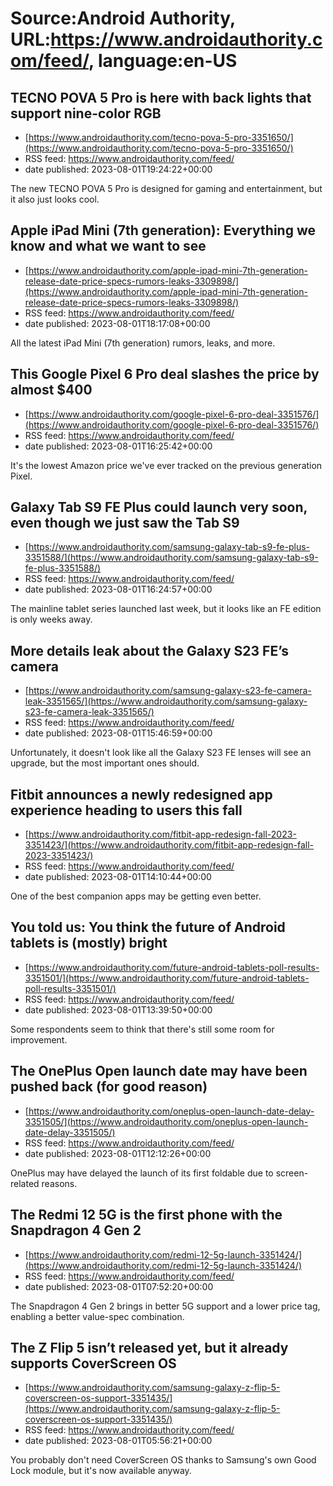 # Source:Android Authority, URL:https://www.androidauthority.com/feed/, language:en-US

## TECNO POVA 5 Pro is here with back lights that support nine-color RGB
 - [https://www.androidauthority.com/tecno-pova-5-pro-3351650/](https://www.androidauthority.com/tecno-pova-5-pro-3351650/)
 - RSS feed: https://www.androidauthority.com/feed/
 - date published: 2023-08-01T19:24:22+00:00

The new TECNO POVA 5 Pro is designed for gaming and entertainment, but it also just looks cool.

## Apple iPad Mini (7th generation): Everything we know and what we want to see
 - [https://www.androidauthority.com/apple-ipad-mini-7th-generation-release-date-price-specs-rumors-leaks-3309898/](https://www.androidauthority.com/apple-ipad-mini-7th-generation-release-date-price-specs-rumors-leaks-3309898/)
 - RSS feed: https://www.androidauthority.com/feed/
 - date published: 2023-08-01T18:17:08+00:00

All the latest iPad Mini (7th generation) rumors, leaks, and more.

## This Google Pixel 6 Pro deal slashes the price by almost $400
 - [https://www.androidauthority.com/google-pixel-6-pro-deal-3351576/](https://www.androidauthority.com/google-pixel-6-pro-deal-3351576/)
 - RSS feed: https://www.androidauthority.com/feed/
 - date published: 2023-08-01T16:25:42+00:00

It's the lowest Amazon price we've ever tracked on the previous generation Pixel.

## Galaxy Tab S9 FE Plus could launch very soon, even though we just saw the Tab S9
 - [https://www.androidauthority.com/samsung-galaxy-tab-s9-fe-plus-3351588/](https://www.androidauthority.com/samsung-galaxy-tab-s9-fe-plus-3351588/)
 - RSS feed: https://www.androidauthority.com/feed/
 - date published: 2023-08-01T16:24:57+00:00

The mainline tablet series launched last week, but it looks like an FE edition is only weeks away.

## More details leak about the Galaxy S23 FE’s camera
 - [https://www.androidauthority.com/samsung-galaxy-s23-fe-camera-leak-3351565/](https://www.androidauthority.com/samsung-galaxy-s23-fe-camera-leak-3351565/)
 - RSS feed: https://www.androidauthority.com/feed/
 - date published: 2023-08-01T15:46:59+00:00

Unfortunately, it doesn't look like all the Galaxy S23 FE lenses will see an upgrade, but the most important ones should.

## Fitbit announces a newly redesigned app experience heading to users this fall
 - [https://www.androidauthority.com/fitbit-app-redesign-fall-2023-3351423/](https://www.androidauthority.com/fitbit-app-redesign-fall-2023-3351423/)
 - RSS feed: https://www.androidauthority.com/feed/
 - date published: 2023-08-01T14:10:44+00:00

One of the best companion apps may be getting even better.

## You told us: You think the future of Android tablets is (mostly) bright
 - [https://www.androidauthority.com/future-android-tablets-poll-results-3351501/](https://www.androidauthority.com/future-android-tablets-poll-results-3351501/)
 - RSS feed: https://www.androidauthority.com/feed/
 - date published: 2023-08-01T13:39:50+00:00

Some respondents seem to think that there's still some room for improvement.

## The OnePlus Open launch date may have been pushed back (for good reason)
 - [https://www.androidauthority.com/oneplus-open-launch-date-delay-3351505/](https://www.androidauthority.com/oneplus-open-launch-date-delay-3351505/)
 - RSS feed: https://www.androidauthority.com/feed/
 - date published: 2023-08-01T12:12:26+00:00

OnePlus may have delayed the launch of its first foldable due to screen-related reasons.

## The Redmi 12 5G is the first phone with the Snapdragon 4 Gen 2
 - [https://www.androidauthority.com/redmi-12-5g-launch-3351424/](https://www.androidauthority.com/redmi-12-5g-launch-3351424/)
 - RSS feed: https://www.androidauthority.com/feed/
 - date published: 2023-08-01T07:52:20+00:00

The Snapdragon 4 Gen 2 brings in better 5G support and a lower price tag, enabling a better value-spec combination.

## The Z Flip 5 isn’t released yet, but it already supports CoverScreen OS
 - [https://www.androidauthority.com/samsung-galaxy-z-flip-5-coverscreen-os-support-3351435/](https://www.androidauthority.com/samsung-galaxy-z-flip-5-coverscreen-os-support-3351435/)
 - RSS feed: https://www.androidauthority.com/feed/
 - date published: 2023-08-01T05:56:21+00:00

You probably don't need CoverScreen OS thanks to Samsung's own Good Lock module, but it's now available anyway.

